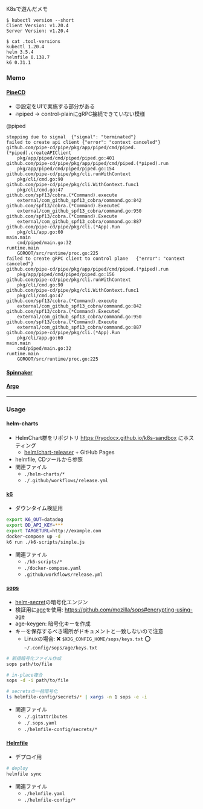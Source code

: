 K8sで遊んだメモ

```
$ kubectl version --short 
Client Version: v1.20.4
Server Version: v1.20.4

$ cat .tool-versions 
kubectl 1.20.4
helm 3.5.4
helmfile 0.138.7
k6 0.31.1
```

### Memo
#### [PipeCD](https://pipecd.dev)
* 😥設定をUIで実施する部分がある
* 🔥piped -> control-plainにgRPC接続できていない模様

@piped
```
stopping due to signal	{"signal": "terminated"}
failed to create api client	{"error": "context canceled"}
github.com/pipe-cd/pipe/pkg/app/piped/cmd/piped.(*piped).createAPIClient
	pkg/app/piped/cmd/piped/piped.go:401
github.com/pipe-cd/pipe/pkg/app/piped/cmd/piped.(*piped).run
	pkg/app/piped/cmd/piped/piped.go:154
github.com/pipe-cd/pipe/pkg/cli.runWithContext
	pkg/cli/cmd.go:90
github.com/pipe-cd/pipe/pkg/cli.WithContext.func1
	pkg/cli/cmd.go:47
github.com/spf13/cobra.(*Command).execute
	external/com_github_spf13_cobra/command.go:842
github.com/spf13/cobra.(*Command).ExecuteC
	external/com_github_spf13_cobra/command.go:950
github.com/spf13/cobra.(*Command).Execute
	external/com_github_spf13_cobra/command.go:887
github.com/pipe-cd/pipe/pkg/cli.(*App).Run
	pkg/cli/app.go:60
main.main
	cmd/piped/main.go:32
runtime.main
	GOROOT/src/runtime/proc.go:225
failed to create gRPC client to control plane	{"error": "context canceled"}
github.com/pipe-cd/pipe/pkg/app/piped/cmd/piped.(*piped).run
	pkg/app/piped/cmd/piped/piped.go:156
github.com/pipe-cd/pipe/pkg/cli.runWithContext
	pkg/cli/cmd.go:90
github.com/pipe-cd/pipe/pkg/cli.WithContext.func1
	pkg/cli/cmd.go:47
github.com/spf13/cobra.(*Command).execute
	external/com_github_spf13_cobra/command.go:842
github.com/spf13/cobra.(*Command).ExecuteC
	external/com_github_spf13_cobra/command.go:950
github.com/spf13/cobra.(*Command).Execute
	external/com_github_spf13_cobra/command.go:887
github.com/pipe-cd/pipe/pkg/cli.(*App).Run
	pkg/cli/app.go:60
main.main
	cmd/piped/main.go:32
runtime.main
	GOROOT/src/runtime/proc.go:225
```

#### [Spinnaker](https://spinnaker.io)

#### [Argo](https://argoproj.github.io/)

---

### Usage

#### helm-charts
* HelmChart群をリポジトリ https://ryodocx.github.io/k8s-sandbox にホスティング
    * [helm/chart-releaser](https://github.com/helm/chart-releaser) + GitHub Pages
* helmfile, CDツールから参照
* 関連ファイル
    * `./helm-charts/*`
    * `./.github/workflows/release.yml`

#### [k6](https://github.com/k6io/k6)
* ダウンタイム検証用

```bash
export K6_OUT=datadog
export DD_API_KEY=***
export TARGETURL=http://example.com
docker-compose up -d
k6 run ./k6-scripts/simple.js
```

* 関連ファイル
    * `./k6-scripts/*`
    * `./docker-compose.yaml`
    * `.github/workflows/release.yml`

#### [sops](https://github.com/mozilla/sops)
* [helm-secret](https://github.com/jkroepke/helm-secrets)の暗号化エンジン
* 検証用に[age](https://github.com/FiloSottile/age)を使用: https://github.com/mozilla/sops#encrypting-using-age
* age-keygen: 暗号化キーを作成
* キーを保存するべき場所がドキュメントと一致しないので注意
    * Linuxの場合: ❌ `$XDG_CONFIG_HOME/sops/keys.txt` ⭕ `~/.config/sops/age/keys.txt`

```bash
# 新規暗号化ファイル作成
sops path/to/file

# in-place複合
sops -d -i path/to/file

# secretsの一括暗号化
ls helmfile-config/secrets/* | xargs -n 1 sops -e -i
```

* 関連ファイル
    * `./.gitattributes`
    * `./.sops.yaml`
    * `./helmfile-config/secrets/*`

#### [Helmfile](https://github.com/roboll/helmfile)
* デプロイ用

```bash
# deploy
helmfile sync
```

* 関連ファイル
    * `./helmfile.yaml`
    * `./helmfile-config/*`
